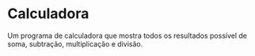 # Calculadora
Um programa de calculadora que mostra todos os resultados possível de soma, subtração, multiplicação e divisão.
